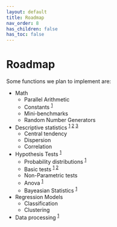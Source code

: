 ```yaml
---
layout: default
title: Roadmap
nav_order: 8
has_children: false
has_toc: false
---
```

# Roadmap

Some functions we plan to implement are:

* Math
    * Parallel Arithmetic
    * Constants <sup> [1](https://www.gnu.org/software/gsl/doc/html/math.html#mathematical-constants) </sup>
    * Mini-benchmarks
    * Random Number Generators
* Descriptive statistics <sup> [1](https://docs.python.org/3/library/statistics.html) </sup> <sup> [2](https://docs.scipy.org/doc/scipy/reference/stats.html) </sup> <sup> [3](https://www.mathworks.com/help/matlab/descriptive-statistics.html) </sup>
    * Central tendency
    * Dispersion
    * Correlation
* Hypothesis Tests <sup> [1](https://www.mathworks.com/help/stats/hypothesis-tests-1.html) </sup>
    * Probability distributions <sup> [1](https://www.mathworks.com/help/stats/probability-distributions-1.html) </sup>
    * Basic tests <sup> [1](https://machinelearningmastery.com/statistical-hypothesis-tests-in-python-cheat-sheet/) </sup> <sup> [2](https://www.mathworks.com/help/stats/hypothesis-tests-1.html) </sup>
    * Non-Parametric tests
    * Anova <sup> [1](https://www.mathworks.com/help/stats/analysis-of-variance-anova-1.html) </sup>
    * Bayeasian Statistics <sup> [1](https://www.mathworks.com/help/stats/examples/bayesian-analysis-for-a-logistic-regression-model.html) </sup>
* Regression Models 
    * Classification 
    * Clustering 
* Data processing <sup> [1](https://www.mathworks.com/help/matlab/preprocessing-data.html) </sup>




<!-- Generated with mdsplit: https://github.com/alandefreitas/mdsplit -->
